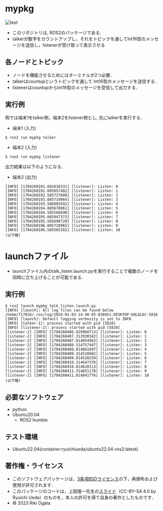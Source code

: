 # mypkg
![test](https://github.com/riki-ogata/mypkg/actions/workflows/test.yml/badge.svg)

* このリポジトリは, ROS2のパッケージである.
* talkerが数字をカウントアップし，それをトピックを通してInt16型のメッセージを送信し，listenerが受け取って表示させる
## 各ノードとトピック 
* ノードを機能させるためにはターミナルが2つ必要．
* talkerはcountupというトピックを通して Int16型のメッセージを送信する．
* listenerはcountupからInt16型のメッセージを受信して出力する．

## 実行例
例では端末1をtalker側，端末2をlistener側とし, 先にtalkerを実行する．
* 端末1 (入力)
```
$ ros2 run mypkg talker
```

* 端末2 (入力)
```
$ rou2 run mypkg listener
```
出力結果は以下のようになる．

* 端末2 (出力)
```
[INFO] [1704260191.602810331] [listener]: Listen: 0
[INFO] [1704260192.085857482] [listener]: Listen: 1
[INFO] [1704260192.585727688] [listener]: Listen: 2
[INFO] [1704260193.085719964] [listener]: Listen: 3
[INFO] [1704260193.586003592] [listener]: Listen: 4
[INFO] [1704260194.085678061] [listener]: Listen: 5
[INFO] [1704260194.585566690] [listener]: Listen: 6
[INFO] [1704260195.085947373] [listener]: Listen: 7
[INFO] [1704260195.585690720] [listener]: Listen: 8
[INFO] [1704260196.085720965] [listener]: Listen: 9
[INFO] [1704260196.585565102] [listener]: Listen: 10
(以下略)
```

# launchファイル
* launchファイル内のtalk_listen.launch.pyを実行することで複数のノードを同時に立ち上げることが可能である.
## 実行例

```
$ ros2 launch mypkg talk_listen.launch.py
[INFO] [launch]: All log files can be found below /home/f17026/.ros/log/2024-01-03-14-40-05-838451-DESKTOP-UQLQL6C-5816
[INFO] [launch]: Default logging verbosity is set to INFO
[INFO] [talker-1]: process started with pid [5818]
[INFO] [listener-2]: process started with pid [5820]
[listener-2] [INFO] [1704260406.829968713] [listener]: Listen: 0
[listener-2] [INFO] [1704260407.313930342] [listener]: Listen: 1
[listener-2] [INFO] [1704260407.814054563] [listener]: Listen: 2
[listener-2] [INFO] [1704260408.314757447] [listener]: Listen: 3
[listener-2] [INFO] [1704260408.814661697] [listener]: Listen: 4
[listener-2] [INFO] [1704260409.314510602] [listener]: Listen: 5
[listener-2] [INFO] [1704260409.814520259] [listener]: Listen: 6
[listener-2] [INFO] [1704260410.314647376] [listener]: Listen: 7
[listener-2] [INFO] [1704260410.814620113] [listener]: Listen: 8
[listener-2] [INFO] [1704260411.314651170] [listener]: Listen: 9
[listener-2] [INFO] [1704260411.814841776] [listener]: Listen: 10
(以下略)
```

## 必要なソフトウェア
* python
* Ubuntu20.04
  * ROS2 humble

## テスト環境
* Ubuntu22.04(container:ryuichiueda/ubuntu22.04-ros2:latest)

## 著作権・ライセンス
* このソフトウェアパッケージは，[3条項BSDライセンス](https://opensource.org/license/bsd-3-clause/)の下，再頒布および使用が許可されます．
* このパッケージのコードは，上田隆一先生の[スライド](https://github.com/ryuichiueda/my_slides/tree/master/robosys_2022)（CC-BY-SA 4.0 by Ryuichi Ueda）のものを，本人の許可を得て自身の著作としたものです．
* © 2023 Riki Ogata
